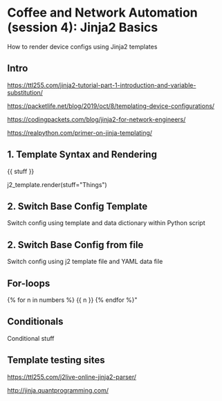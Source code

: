 # Coffee and Network Automation (session 4): Jinja2 Basics

How to render device configs using Jinja2 templates

## Intro

https://ttl255.com/jinja2-tutorial-part-1-introduction-and-variable-substitution/

https://packetlife.net/blog/2019/oct/8/templating-device-configurations/

https://codingpackets.com/blog/jinja2-for-network-engineers/

https://realpython.com/primer-on-jinja-templating/


## 1. Template Syntax and Rendering

{{ stuff }}

j2_template.render(stuff="Things")


## 2. Switch Base Config Template

Switch config using template and data dictionary within Python script


## 2. Switch Base Config from file

Switch config using j2 template file and YAML data file


## For-loops

{% for n in numbers %}
{{ n }} 
{% endfor %}"


## Conditionals


Conditional stuff


## Template testing sites

https://ttl255.com/j2live-online-jinja2-parser/

http://jinja.quantprogramming.com/

